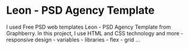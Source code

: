 # Leon - PSD Agency Template
I used Free PSD web templates Leon - PSD Agency Template from Graphberry. In this project, I use HTML and CSS technology and more - responsive design - variables - libraries - flex - grid ...
